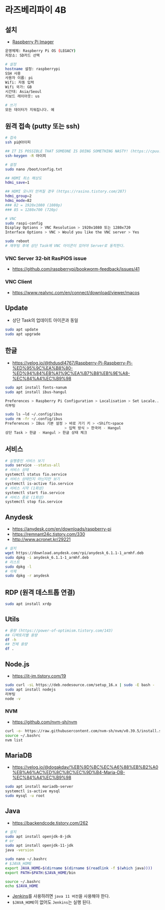 # 라즈베리파이 4B

## 설치
* [Raspberry Pi Imager](https://www.raspberrypi.com/software)
```sh
운영체제: Raspberry Pi OS (LEGACY)
저장소: SD카드 선택

# 설정
hostname 설정: raspberrypi
SSH 사용
사용자 이름: pi
Wifi: 자동 입력
Wifi 국가: GB
시간대: Asia/Seoul
키보드 레이아웃: us

# 쓰기
모든 데이터가 지워집니다. 예
```

## 원격 접속 (putty 또는 ssh)
```sh
# 접속
ssh pi@아이피

## IT IS POSSIBLE THAT SOMEONE IS DOING SOMETHING NASTY! (https://cpuu.postype.com/post/30065)
ssh-keygen -R 아이피

# 설정
sudo nano /boot/config.txt

## HDMI 최소 해상도
hdmi_save=1

## HDMI 모니터 안켜질 경우 (https://rasino.tistory.com/287)
hdmi_group=2
hdmi_mode=82
### 82 = 1920x1080 (1080p)
### 85 = 1280x700 (720p)

# VNC
sudo raspi-config
Display Options > VNC Resolution > 1920x1080 또는 1280x720
Interface Options > VNC > Would you like the VNC server > Yes

sudo reboot
# 재부팅 후에 상단 Task에 VNC 아이콘이 있어야 Server로 동작한다.
```

### VNC Server 32-bit RasPiOS issue
* https://github.com/raspberrypi/bookworm-feedback/issues/41

### VNC Client
* https://www.realvnc.com/en/connect/download/viewer/macos  

## Update
* 상단 Task의 업데이트 아이콘과 동일
```sh
sudo apt update
sudo apt upgrade
```

## 한글
* https://velog.io/@thdusdl4767/Raspberry-Pi-Raspberry-Pi-%ED%95%9C%EA%B8%80-%ED%94%84%EB%A1%9C%EA%B7%B8%EB%9E%A8-%EC%84%A4%EC%B9%98
```sh
sudo apt install fonts-nanum
sudo apt install ibus-hangul

Preferences > Raspberry Pi Configuration > Localisation > Set Locale... > ko (Korean), Character Set: UTF-8
리부팅

sudo ls –ld ~/.config/ibus
sudo rm -fr ~/.config/ibus
Preferences > IBus 기본 설정 > 바로 가기 키 > <Shift>space
                           > 입력 방식 > 한국어 - Hangul
상단 Task > 한글 - Hangul > 한글 상태 체크
```

## 서비스
```sh
# 실행중인 서비스 보기
sudo service --status-all
# 서비스 상태
systemctl status fio.service
# 서비스 상태인지 아닌지만 보기
systemctl is-active fio.service
# 서비스 시작 (1회성)
systemctl start fio.service
# 서비스 종료 (1회성)
systemctl stop fio.service
```

## Anydesk
* https://anydesk.com/en/downloads/raspberry-pi
* https://remnant24c.tistory.com/330
* http://www.acronet.kr/29221
```sh
# 설치
wget https://download.anydesk.com/rpi/anydesk_6.1.1-1_armhf.deb
sudo dpkg -i anydesk_6.1.1-1_armhf.deb
# 리스트
sudo dpkg -l
# 삭제
sudo dpkg -r anydesk
```

## RDP (원격 데스트톱 연결)
```sh
sudo apt install xrdp
```

## Utils
```sh
# 용량 (https://power-of-optimism.tistory.com/143)
## 디렉토리별 용량 
df -h
## 전체 용량
df .
```

## Node.js
* https://it-jm.tistory.com/19
```sh
sudo curl -sL https://deb.nodesource.com/setup_16.x | sudo -E bash -
sudo apt install nodejs
리부팅
node -v
```

### NVM
* https://github.com/nvm-sh/nvm
```sh
curl -o- https://raw.githubusercontent.com/nvm-sh/nvm/v0.39.5/install.sh | bash
source ~/.bashrc
nvm list
```

## MariaDB
* https://velog.io/@dogakday/%EB%9D%BC%EC%A6%88%EB%B2%A0%EB%A6%AC%ED%8C%8C%EC%9D%B4-Maria-DB-%EC%84%A4%EC%B9%98
```sh
sudo apt install mariadb-server
systemctl is-active mysql
sudo mysql -u root
```

## Java
* https://backendcode.tistory.com/262
```sh
# 설치
sudo apt install openjdk-8-jdk
# or 
sudo apt install openjdk-11-jdk
java -version

sudo nano ~/.bashrc
# $JAVA_HOME
export JAVA_HOME=$(dirname $(dirname $(readlink -f $(which java))))
export PATH=$PATH:$JAVA_HOME/bin

source ~/.bashrc
echo $JAVA_HOME
```
* [Jenkins](https://github.com/ovdncids/raspberrypi-curriculum/blob/master/Jenkins.md)를 사용하려면 `java 11 버전`을 사용해야 한다.
* `$JAVA_HOME`이 없어도 `Jenkins`는 실행 된다.
